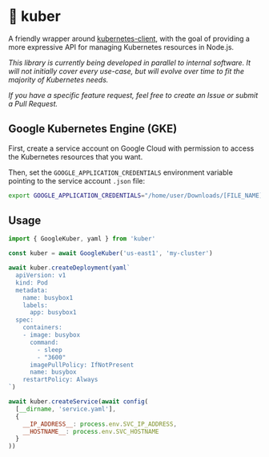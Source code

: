 # 🐙 kuber

A friendly wrapper around [kubernetes-client](https://github.com/godaddy/kubernetes-client), with the goal of providing a more expressive API for managing Kubernetes resources in Node.js.

*This library is currently being developed in parallel to internal software. It will not initially cover every use-case, but will evolve over time to fit the majority of Kubernetes needs.*

*If you have a specific feature request, feel free to create an Issue or submit a Pull Request.*


## Google Kubernetes Engine (GKE)

First, create a service account on Google Cloud with permission to access the Kubernetes resources that you want.

Then, set the `GOOGLE_APPLICATION_CREDENTIALS` environment variable pointing to the service account `.json` file:

```sh
export GOOGLE_APPLICATION_CREDENTIALS="/home/user/Downloads/[FILE_NAME].json"
```

## Usage

```js
import { GoogleKuber, yaml } from 'kuber'

const kuber = await GoogleKuber('us-east1', 'my-cluster')

await kuber.createDeployment(yaml`
  apiVersion: v1
  kind: Pod
  metadata:
    name: busybox1
    labels:
      app: busybox1
  spec:
    containers:
    - image: busybox
      command:
        - sleep
        - "3600"
      imagePullPolicy: IfNotPresent
      name: busybox
    restartPolicy: Always
`)

await kuber.createService(await config(
  [__dirname, 'service.yaml'],
  { 
    __IP_ADDRESS__: process.env.SVC_IP_ADDRESS,
    __HOSTNAME__: process.env.SVC_HOSTNAME
  }
))
```
